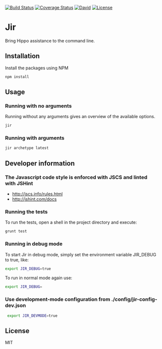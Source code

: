 [![Build Status](https://img.shields.io/travis/abogaart/jir.svg?style=flat-square)](http://travis-ci.org/abogaart/jir)
[![Coverage Status](https://img.shields.io/coveralls/abogaart/jir.svg?style=flat-square)](https://coveralls.io/r/abogaart/jir)
[![David](https://img.shields.io/david/abogaart/jir.svg?style=flat-square)]()
[![License](https://img.shields.io/github/license/abogaart/jir.svg?style=flat-square)]()

# Jir

Bring Hippo assistance to the command line.

## Installation

Install the packages using NPM

``` sh
npm install
```

## Usage

### Running with no arguments

Running without any arguments gives an overview of the available options.

``` sh
jir
```

### Running with arguments

``` sh
jir archetype latest
```

## Developer information

### The Javascript code style is enforced with JSCS and linted with JSHint
* http://jscs.info/rules.html
* http://jshint.com/docs


### Running the tests

To run the tests, open a shell in the project directory and execute:

``` sh
grunt test
```

### Running in debug mode

To start Jir in debug mode, simply set the environment variable JIR_DEBUG to true, like:

 ``` sh
 export JIR_DEBUG=true
 ```

 To run in normal mode again use:

 ``` sh
 export JIR_DEBUG=
 ```

### Use development-mode configuration from ./config/jir-config-dev.json
``` sh
 export JIR_DEVMODE=true
 ```



## License

MIT